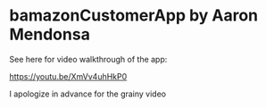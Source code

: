 # bamazonCustomerApp by Aaron Mendonsa

See here for video walkthrough of the app:

https://youtu.be/XmVv4uhHkP0

I apologize in advance for the grainy video

